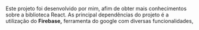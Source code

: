 Este projeto foi desenvolvido por mim, afim de obter
mais conhecimentos sobre a biblioteca React.
As principal dependências do projeto é a utilização 
do <strong>Firebase,</strong> ferramenta do google com diversas funcionalidades,

